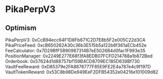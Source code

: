 # PikaPerpV3

## Optimism 

PikaPerpV3: 0xCcB94ecc64F1D8Fb671C2D7E8b5F2e005C22d3CA             
PikaPriceFeed: 0xcB650262A30c36b3E515b5a122b6f361aECb452e   
FeeCalculator: 0x7D29BfF5B90987314B7eE5026B4d0fac1F993e35  
PositionManager: 0x2249E277E68f3fA8EDB07FCFD214788a1b872Bed            
Orderbook: 0x57624d1d88757bf159B4CD8709EC185D639Bf730        
VaultFeeReward: 0xD85379e2FA8876777F85E9FE2E4a787e4c9f197D      
VaultTokenReward: 0x53C8b98De949EeF2DFB54352e04216e101009d82   

